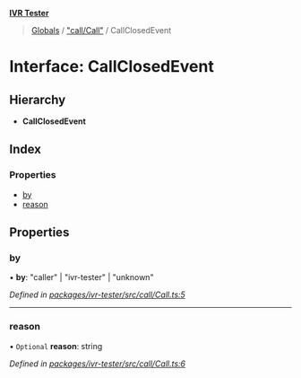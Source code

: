 **[IVR Tester](../README.md)**

> [Globals](../README.md) / ["call/Call"](../modules/_call_call_.md) / CallClosedEvent

# Interface: CallClosedEvent

## Hierarchy

* **CallClosedEvent**

## Index

### Properties

* [by](_call_call_.callclosedevent.md#by)
* [reason](_call_call_.callclosedevent.md#reason)

## Properties

### by

•  **by**: \"caller\" \| \"ivr-tester\" \| \"unknown\"

*Defined in [packages/ivr-tester/src/call/Call.ts:5](https://github.com/SketchingDev/ivr-tester/blob/c5ffee0/packages/ivr-tester/src/call/Call.ts#L5)*

___

### reason

• `Optional` **reason**: string

*Defined in [packages/ivr-tester/src/call/Call.ts:6](https://github.com/SketchingDev/ivr-tester/blob/c5ffee0/packages/ivr-tester/src/call/Call.ts#L6)*
